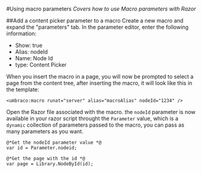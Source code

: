 #Using macro parameters
_Covers how to use Macro parameters with Razor_

##Add a content picker parameter to a macro
Create a new macro and expand the "parameters" tab. In the parameter editor, enter the following information:
- Show: true
- Alias: nodeId
- Name: Node Id
- type: Content Picker

When you insert the macro in a page, you will now be prompted to select a page from the content tree, after inserting the macro, it will look like this in the template:

	<umbraco:macro runat="server" alias="macroAlias" nodeId="1234" />

Open the Razor file associated with the macro. the `nodeId` parameter is now available in your razor script throught the `Parameter` value, which is a `dynamic` collection of parameters passed to the macro, you can pass as many parameters as you want. 

	@*Get the nodeId parameter value *@
	var id = Parameter.nodeid;
	
 	@*Get the page with the id *@
	var page = Library.NodeById(id);

	

